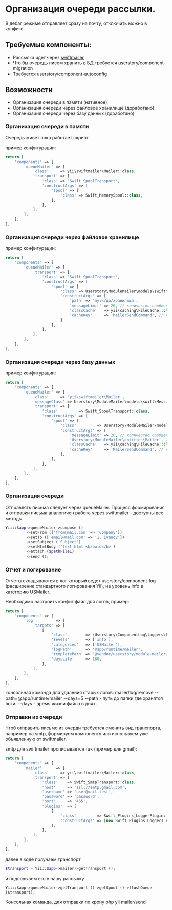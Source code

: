 Организация очереди рассылки.
=================================

В дебаг режиме отправляет сразу на почту, отключить можно в конфиге.

Требуемые компоненты:
---------------------

* Рассылка идет через [swiftmailer](http://www.yiiframework.com/doc-2.0/ext-swiftmailer-index.html "swiftmailer")
* Что бы очередь писем хранить в БД требуется userstory/component-migration
* Требуется userstory/component-autoconfig

Возможности
-----------

* Организация очереди в памяти (нативное)
* Организация очереди через файловое хранилище (доработано)
* Организация очереди через базу данных (доработано)

### Организация очереди в памяти

Очередь живет пока работает скрипт.

пример конфигурации:

```php
return [
    'components' => [
        'queueMailer' => [
            'class'     => yii\swiftmailer\Mailer::class,
            'transport' => [
                'class' => 'Swift_SpoolTransport',
                'constructArgs' => [
                    'spool' => [
                        'class' => Swift_MemorySpool::class,
                    ],
                ],
            ],
        ],
    ],
],
```

### Организация очереди через файловое хранилище

пример конфигурации:

```php
return [
    'components' => [
        'queueMailer' => [
            'transport' => [
                'class' => 'Swift_SpoolTransport',
                'constructArgs' => [
                    'spool' => [
                        'class' => Userstory\ModuleMailer\models\swift\spool\FileSpool::class,
                        'constructArgs' => [
                            'path' => 'путь/до/хранилища',
                            'messageLimit' => 20, // количество сообщений отправляемых за 1 раз
                            'classCache'   => yii\caching\FileCache::class, // класс для кеширования
                            'cacheKey'     => 'MailerSendCommand', // ключь хранения значения состояния рассылки
                        ]
                    ],
                ],
            ],
        ],
    ],
],
```

### Организация очереди через базу данных

пример конфигурации:

```php
return [
    'components' => [
        'queueMailer' => [
            'class'     => 'yii\swiftmailer\Mailer',
            'messageClass' => Userstory\ModuleMailer\models\swift\Message::class,
            'transport' => [
                'class'         => Swift_SpoolTransport::class,
                'constructArgs' => [
                    'spool' => [
                        'class'         => Userstory\ModuleMailer\models\swift\spool\DbSpool::class,
                        'constructArgs' => [
                            'messageLimit' => 20, // количество сообщений отправляемых за 1 раз
                            'Userstory\ModuleMailer\entities\Mailer', // модель хранения данных
                            'classCache'   => yii\caching\FileCache::class, // класс для кеширования
                            'cacheKey'     => 'MailerSendCommand', // ключь хранения значения состояния рассылки
                        ],
                    ],
                ],
            ],
        ],
    ],
],
```


### Организация очереди

Отправлять письма следует через queueMailer. Процесс формирования и отправки письма аналогичен работа через swiftmailer - доступны все методы.

```php
Yii::$app->queueMailer->compose ()
         ->setFrom (['from@mail.com' => 'Company'])
         ->setTo (['email@mail.com' => 'I. Ivanov'])
         ->setSubject ('Subject')
         ->setHtmlBody ('text html <b>bold</b>')
         ->attach ($pathFile1)
         ->send ();
```

### Отчет и логирование

Отчеты складываются в лог который ведет userstory/component-log (расширение стандартного логирования Yii), на уровень info в категорию USMailer.

Необходимо настроить конфиг файл для логов, пример:

```php
return [
    'components' => [
        'log'         => [
            'targets' => [
                [
                    'class'        => \Userstory\ComponentLog\loggers\FileTarget::class,
                    'levels'       => ['info'],
                    'categories'   => ['USMailer'],
                    'logPath'      => '@app/runtime/mailer',
                    'templatePath' => '@vendor/userstory/module-mailer/templateLog/default.php',
                    'daysLife'     => 180,
                ],
            ],
        ],
    ],
],
```

консольная команда для удаления старых логов: mailer/log/remove --path=@app/runtime/mailer --days=5
--path - путь до папки где хранятся логи.
--days - время жизни файла в днях.

### Отправки из очереди

Чтоб отправить письмо из очерди требуется сменить вид транспорта, например на smtp,
формируем компоненту или используем уже объявленную от swiftmailer.

smtp для swiftmailer прописывается так (пример для gmail):

```php
return [
    'components' => [
        'mailer'      => [
            'class'     => yii\swiftmailer\Mailer::class,
            'transport' => [
                'class'    => Swift_SmtpTransport::class,
                'host'     => 'ssl://smtp.gmail.com',
                'username' => 'user@mail.test',
                'password' => 'password',
                'port'     => '465',
                'plugins'  => [
                    [
                        'class'         => Swift_Plugins_LoggerPlugin::class,
                        'constructArgs' => [new Swift_Plugins_Loggers_ArrayLogger],
                    ],
                ],
            ],
        ],
    ],
],
```


далее в коде получаем транспорт
```php
$transport = Yii::$app->mailer->getTransport ();
```

и подсовывем его в нашу рассылку
```
Yii::$app->queueMailer->getTransport ()->getSpool ()->flushQueue ($transport);
```


Консольная команда, для отправки по крону php yii mailer/send
